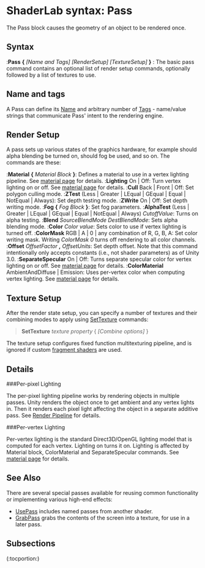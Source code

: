 ShaderLab syntax: Pass
======================

The Pass block causes the geometry of an object to be rendered once.

Syntax
------

:__Pass__ __{__ _[Name and Tags] [RenderSetup] [TextureSetup]_ __}__ : The basic pass command contains an optional list of render setup commands, optionally followed by a list of textures to use.

Name and tags
-------------


A Pass can define its [Name](SL-Name.md) and arbitrary number of [Tags](SL-PassTags.md) - name/value strings that communicate Pass' intent to the rendering engine.

Render Setup
------------


A pass sets up various states of the graphics hardware, for example should alpha blending be turned on, should fog be used, and so on. The commands are these:

:__Material__ __{__ _Material Block_ __}__: Defines a material to use in a vertex lighting pipeline. See [material page](SL-Material.md) for details.
:__Lighting__ On | Off: Turn vertex lighting on or off. See [material page](SL-Material.md) for details.
:__Cull__ Back | Front | Off: Set polygon culling mode.
:__ZTest__ (Less | Greater | LEqual | GEqual | Equal | NotEqual | Always): Set depth testing mode.
:__ZWrite__ On | Off: Set depth writing mode.
:__Fog__ __{__ _Fog Block_ __}__: Set fog parameters.
:__AlphaTest__ (Less | Greater | LEqual | GEqual | Equal | NotEqual | Always) _CutoffValue_: Turns on alpha testing.
:__Blend__ _SourceBlendMode_ _DestBlendMode_: Sets alpha blending mode.
:__Color__ _Color value_: Sets color to use if vertex lighting is turned off.
:__ColorMask__ RGB | A | 0 | any combination of R, G, B, A: Set color writing mask. Writing _ColorMask 0_ turns off rendering to all color channels.
:__Offset__ _OffsetFactor_ __,__ _OffsetUnits_: Set depth offset. Note that this command intentionally only accepts constants (i.e., not shader parameters) as of Unity 3.0.
:__SeparateSpecular__ On | Off: Turns separate specular color for vertex lighting on or off. See [material page](SL-Material.md) for details.
:__ColorMaterial__ AmbientAndDiffuse | Emission: Uses per-vertex color when computing vertex lighting. See [material page](SL-Material.md) for details.

Texture Setup
-------------


After the render state setup, you can specify a number of textures and their combining modes to apply using [SetTexture](SL-SetTexture.md) commands:
>__SetTexture__ _texture property_ { _[Combine options]_ }

The texture setup configures fixed function multitexturing pipeline, and is ignored if custom [fragment shaders](SL-ShaderPrograms.md) are used.


Details
-------


###Per-pixel Lighting

The per-pixel lighting pipeline works by rendering objects in multiple passes. Unity renders the object once to get ambient and any vertex lights in. Then it renders each pixel light affecting the object in a separate additive pass. See [Render Pipeline](SL-RenderPipeline.md) for details.

###Per-vertex Lighting

Per-vertex lighting is the standard Direct3D/OpenGL lighting model that is computed for each vertex. <span class=component>Lighting on</span> turns it on. Lighting is affected by <span class=keyword>Material</span> block, <span class=keyword>ColorMaterial</span> and <span class=keyword>SeparateSpecular</span> commands.  See [material page](SL-Material.md) for details.

See Also
--------


There are several special passes available for reusing common functionality or implementing various high-end effects:
* [UsePass](SL-UsePass.md) includes named passes from another shader.
* [GrabPass](SL-GrabPass.md) grabs the contents of the screen into a texture, for use in a later pass.

Subsections
-----------


(:tocportion:)


